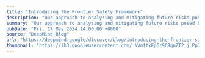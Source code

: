 ```yaml
---
title: "Introducing the Frontier Safety Framework"
description: "Our approach to analyzing and mitigating future risks posed by advanced AI models"
summary: "Our approach to analyzing and mitigating future risks posed by advanced AI models"
pubDate: "Fri, 17 May 2024 14:00:00 +0000"
source: "DeepMind Blog"
url: "https://deepmind.google/discover/blog/introducing-the-frontier-safety-framework/"
thumbnail: "https://lh3.googleusercontent.com/_NVnftxEp6r9O9gnZT2_jLPpIn_nGjYp9xgl8hFhg_-fX131_koFcj6znzflexf4-MdfkSTtA060-Hh7RcvVkNkY5kQ-QBulRYDCO1Li1R1jK71G=w1200-h630-n-nu"
---
```


